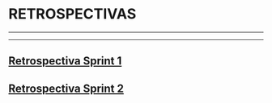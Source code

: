 # RETROSPECTIVAS
-----
-----

[Retrospectiva Sprint 1](https://github.com/SebastianRaiquenParisi/proyectoIntegradorEquipo12/blob/main/RETROsprint1.md)
-----

[Retrospectiva Sprint 2](https://github.com/SebastianRaiquenParisi/proyectoIntegradorEquipo12/blob/main/RETROsprint2.md)
-----
